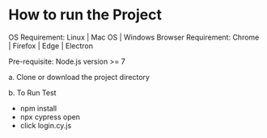 # How to run the Project
OS Requirement: Linux | Mac OS | Windows
Browser Requirement: Chrome | Firefox | Edge | Electron

Pre-requisite: Node.js version >= 7

a. Clone or download the project directory

b. To Run Test
  - npm install
  - npx cypress open
  - click login.cy.js
